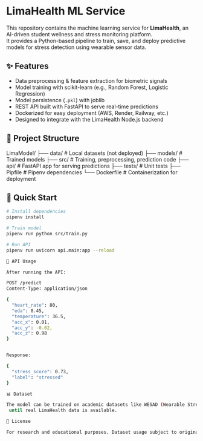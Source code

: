 # LimaHealth ML Service

This repository contains the machine learning service for **LimaHealth**, an AI-driven student wellness and stress monitoring platform.  
It provides a Python-based pipeline to train, save, and deploy predictive models for stress detection using wearable sensor data.

## ✨ Features
- Data preprocessing & feature extraction for biometric signals
- Model training with scikit-learn (e.g., Random Forest, Logistic Regression)
- Model persistence (`.pkl`) with joblib
- REST API built with FastAPI to serve real-time predictions
- Dockerized for easy deployment (AWS, Render, Railway, etc.)
- Designed to integrate with the LimaHealth Node.js backend

## 📂 Project Structure

LimaModel/
├── data/ # Local datasets (not deployed)
├── models/ # Trained models
├── src/ # Training, preprocessing, prediction code
├── api/ # FastAPI app for serving predictions
├── tests/ # Unit tests
├── Pipfile # Pipenv dependencies
└── Dockerfile # Containerization for deployment


## 🚀 Quick Start
```bash
# Install dependencies
pipenv install

# Train model
pipenv run python src/train.py

# Run API
pipenv run uvicorn api.main:app --reload

🧪 API Usage

After running the API:

POST /predict
Content-Type: application/json

{
  "heart_rate": 80,
  "eda": 0.45,
  "temperature": 36.5,
  "acc_x": 0.01,
  "acc_y": -0.02,
  "acc_z": 0.98
}


Response:

{
  "stress_score": 0.73,
  "label": "stressed"
}

📊 Dataset

The model can be trained on academic datasets like WESAD (Wearable Stress and Affect Detection)
 until real LimaHealth data is available.

📜 License

For research and educational purposes. Dataset usage subject to original terms (WESAD is CC BY-NC-SA).
